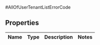 #AllOfUserTenantListErrorCode

## Properties
Name | Type | Description | Notes
------------ | ------------- | ------------- | -------------

